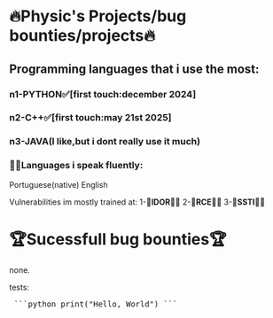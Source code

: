 # **🔥Physic's Projects/bug bounties/projects🔥**

## Programming languages that i use the most:

### n1-PYTHON✅[first touch:december 2024]
### n2-C++✅[first touch:may 21st 2025]
### n3-JAVA(I like,but i dont really use it much)

### 👨‍🎓Languages i speak fluently:
Portuguese(native)
English

Vulnerabilities im mostly trained at:
1-💎**IDOR**💎🥇
2-💎**RCE**💎🥈
3-💎**SSTI**💎🥉

# **🏆Sucessfull bug bounties**🏆
none.

tests:
<pre> ```python print("Hello, World") ``` </pre>


